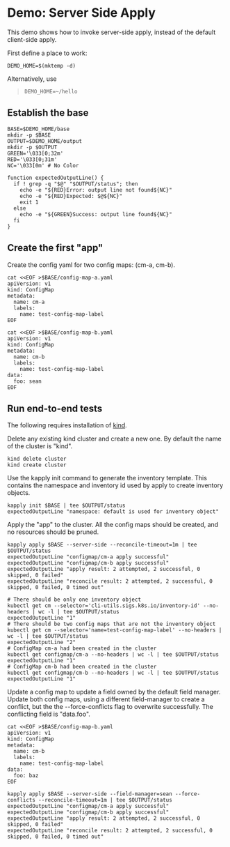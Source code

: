 [kind]: https://github.com/kubernetes-sigs/kind

# Demo: Server Side Apply

This demo shows how to invoke server-side apply,
instead of the default client-side apply.

First define a place to work:

<!-- @makeWorkplace @testE2EAgainstLatestRelease -->
```
DEMO_HOME=$(mktemp -d)
```

Alternatively, use

> ```
> DEMO_HOME=~/hello
> ```

## Establish the base

<!-- @createBase @testE2EAgainstLatestRelease -->
```
BASE=$DEMO_HOME/base
mkdir -p $BASE
OUTPUT=$DEMO_HOME/output
mkdir -p $OUTPUT
GREEN='\033[0;32m'
RED='\033[0;31m'
NC='\033[0m' # No Color

function expectedOutputLine() {
  if ! grep -q "$@" "$OUTPUT/status"; then
    echo -e "${RED}Error: output line not found${NC}"
    echo -e "${RED}Expected: $@${NC}"
    exit 1
  else
    echo -e "${GREEN}Success: output line found${NC}"
  fi
}
```

## Create the first "app"

Create the config yaml for two config maps: (cm-a, cm-b).

<!-- @createFirstConfigMaps @testE2EAgainstLatestRelease-->
```
cat <<EOF >$BASE/config-map-a.yaml
apiVersion: v1
kind: ConfigMap
metadata:
  name: cm-a
  labels:
    name: test-config-map-label
EOF

cat <<EOF >$BASE/config-map-b.yaml
apiVersion: v1
kind: ConfigMap
metadata:
  name: cm-b
  labels:
    name: test-config-map-label
data:
  foo: sean
EOF
```

## Run end-to-end tests

The following requires installation of [kind].

Delete any existing kind cluster and create a new one. By default the name of the cluster is "kind".

<!-- @deleteAndCreateKindCluster @testE2EAgainstLatestRelease -->
```
kind delete cluster
kind create cluster
```

Use the kapply init command to generate the inventory template. This contains
the namespace and inventory id used by apply to create inventory objects. 
<!-- @createInventoryTemplate @testE2EAgainstLatestRelease-->
```
kapply init $BASE | tee $OUTPUT/status
expectedOutputLine "namespace: default is used for inventory object"
```

Apply the "app" to the cluster. All the config maps should be created, and
no resources should be pruned.
<!-- @runServerSideApply @testE2EAgainstLatestRelease -->
```
kapply apply $BASE --server-side --reconcile-timeout=1m | tee $OUTPUT/status
expectedOutputLine "configmap/cm-a apply successful"
expectedOutputLine "configmap/cm-b apply successful"
expectedOutputLine "apply result: 2 attempted, 2 successful, 0 skipped, 0 failed"
expectedOutputLine "reconcile result: 2 attempted, 2 successful, 0 skipped, 0 failed, 0 timed out"

# There should be only one inventory object
kubectl get cm --selector='cli-utils.sigs.k8s.io/inventory-id' --no-headers | wc -l | tee $OUTPUT/status
expectedOutputLine "1"
# There should be two config maps that are not the inventory object
kubectl get cm --selector='name=test-config-map-label' --no-headers | wc -l | tee $OUTPUT/status
expectedOutputLine "2"
# ConfigMap cm-a had been created in the cluster
kubectl get configmap/cm-a --no-headers | wc -l | tee $OUTPUT/status
expectedOutputLine "1"
# ConfigMap cm-b had been created in the cluster
kubectl get configmap/cm-b --no-headers | wc -l | tee $OUTPUT/status
expectedOutputLine "1"
```

Update a config map to update a field owned by the default field manager.
Update both config maps, using a different field-manager to create a
conflict, but the the --force-conflicts flag to overwrite successfully.
The conflicting field is "data.foo".
<!-- @runServerSideApplyWithForceConflicts @testE2EAgainstLatestRelease -->
```
cat <<EOF >$BASE/config-map-b.yaml
apiVersion: v1
kind: ConfigMap
metadata:
  name: cm-b
  labels:
    name: test-config-map-label
data:
  foo: baz
EOF

kapply apply $BASE --server-side --field-manager=sean --force-conflicts --reconcile-timeout=1m | tee $OUTPUT/status
expectedOutputLine "configmap/cm-a apply successful"
expectedOutputLine "configmap/cm-b apply successful"
expectedOutputLine "apply result: 2 attempted, 2 successful, 0 skipped, 0 failed"
expectedOutputLine "reconcile result: 2 attempted, 2 successful, 0 skipped, 0 failed, 0 timed out"
```
